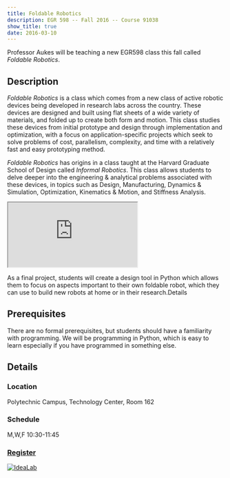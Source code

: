 ```yaml
---
title: Foldable Robotics
description: EGR 598 -- Fall 2016 -- Course 91038
show_title: true
date: 2016-03-10
---
```


Professor Aukes will be teaching a new EGR598 class this fall called *Foldable Robotics*.

Description
-----------
<div class="row">
<div class="col-sm-6">
<p><em>Foldable Robotics</em> is a class which comes from a new class of active robotic devices being developed in research labs across the country.  These devices are designed and built using flat sheets of a wide variety of materials, and folded up to create both form and motion.  This class studies these devices from initial prototype and design through implementation and optimization, with a focus on application-specific projects which seek to solve problems of cost, parallelism, complexity, and time with a relatively fast and easy prototyping method.
</p>
<p>
<em>Foldable Robotics</em> has origins in a class taught at the Harvard Graduate School of Design called <em>Informal Robotics</em>.  This class allows students to delve deeper into the engineering & analytical problems associated with these devices, in topics such as Design, Manufacturing, Dynamics & Simulation, Optimization, Kinematics & Motion, and Stiffness Analysis.
</p>
</div>
<div class="col-sm-6">
<div class="embed-responsive embed-responsive-16by9">
  <iframe src="https://www.youtube.com/embed/yEy4twgUw6w" allowfullscreen></iframe>
</div>
</div>
</div>

As a final project, students will create a design tool in Python which allows them to focus on aspects important to their own foldable robot, which they can use to build new robots at home or in their research.Details

Prerequisites
-------------

There are no formal prerequisites, but students should have a familiarity with programming.  We will be programming in Python, which is easy to learn especially if you have programmed in something else.


Details
-------

### Location
Polytechnic Campus, Technology Center, Room 162

### Schedule
M,W,F 10:30-11:45

### [Register](https://webapp4.asu.edu/catalog/course?s=EGR&n=598&c=POLY&t=2167&f=TECH162&r=91038)

<a href="{{site.base_path}}/assets/images/poster2.pdf"><img class="img-responsive center-block" src="{{site.base_path}}/assets/images/poster2.png" style="max-width:50%;" alt="IdeaLab"></a>
